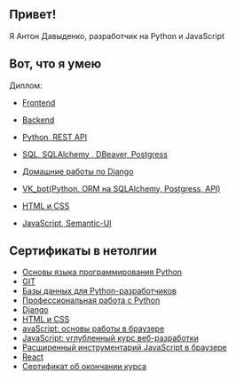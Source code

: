 ## Привет!

Я Антон Давыденко, разработчик на Python и JavaScript

## Вот, что я умею

Диплом:

- [Frontend](https://github.com/Antonio-87/Diplom.Cloud.Frontend.git)
- [Backend](https://github.com/Antonio-87/Diplom.Cloud.Backend.git)

- [Python, REST API](https://github.com/Antonio-87/Python_coursework)
- [SQL, SQLAlchemy , DBeaver, Postgress](https://github.com/Antonio-87/DZ_database)
- [Домашние работы по Django](https://github.com/Antonio-87/DZ_Django/tree/video)
- [VK_bot(Python, ORM на SQLAlchemy, Postgress, API)](https://github.com/Antonio-87/VK-bot.git)
- [HTML и CSS](https://github.com/Antonio-87/Courswork_HTML_CSS.git)
- [JavaScript, Semantic-UI](https://github.com/Antonio-87/DZ_courswork-js_backup.git)

## Сертификаты в нетолгии

- [Основы языка программирования Python](https://github.com/Antonio-87/Antonio-87/blob/main/certificate_basic_python.pdf)
- [GIT](https://github.com/Antonio-87/Antonio-87/blob/main/certificate_GIT.pdf)
- [Базы данных для Python-разработчиков](https://github.com/Antonio-87/Antonio-87/blob/main/certificate_database.pdf)
- [Профессиональная работа с Python](https://github.com/Antonio-87/Antonio-87/blob/main/certificate_profi_python.pdf)
- [Django](https://github.com/Antonio-87/Antonio-87/blob/main/certificate_Django.pdf)
- [HTML и CSS](https://github.com/Antonio-87/Antonio-87/blob/main/certificate_HTML_CSS.pdf)
- [avaScript: основы работы в браузере](https://github.com/Antonio-87/Antonio-87/blob/main/certificate_JS.pdf)
- [JavaScript: углубленный курс веб-разработки](https://github.com/Antonio-87/Antonio-87/blob/main/certificate_profi_JS.pdf)
- [Расширенный инструментарий JavaScript в браузере](https://github.com/Antonio-87/Antonio-87/blob/main/certificate_advanced_toolkit_JS.pdf)
- [React](https://github.com/Antonio-87/Antonio-87/blob/main/certificate_React.pdf)
- [Сертификат об окончании курса](https://github.com/Antonio-87/Antonio-87/blob/main/Fullstack_certificate.pdf)
